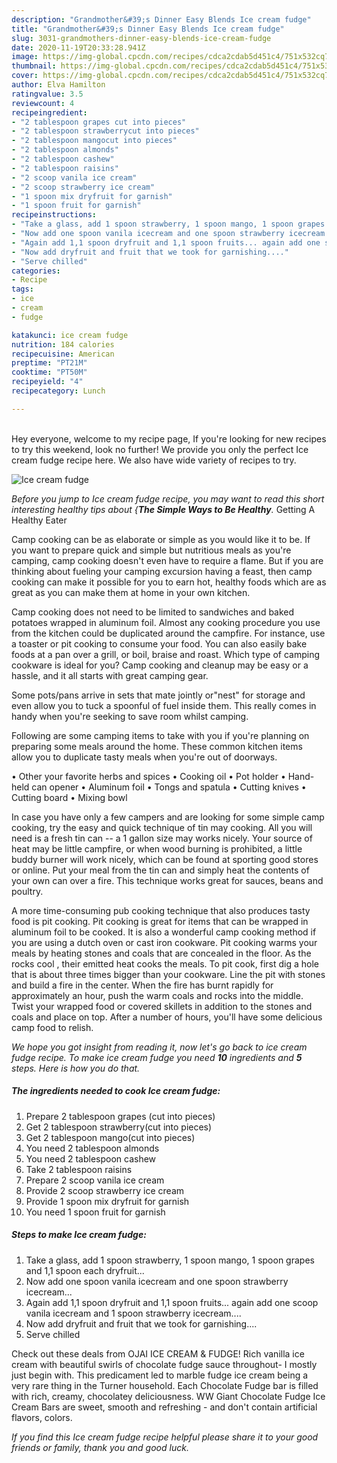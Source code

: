 ```yaml
---
description: "Grandmother&#39;s Dinner Easy Blends Ice cream fudge"
title: "Grandmother&#39;s Dinner Easy Blends Ice cream fudge"
slug: 3031-grandmothers-dinner-easy-blends-ice-cream-fudge
date: 2020-11-19T20:33:28.941Z
image: https://img-global.cpcdn.com/recipes/cdca2cdab5d451c4/751x532cq70/ice-cream-fudge-recipe-main-photo.jpg
thumbnail: https://img-global.cpcdn.com/recipes/cdca2cdab5d451c4/751x532cq70/ice-cream-fudge-recipe-main-photo.jpg
cover: https://img-global.cpcdn.com/recipes/cdca2cdab5d451c4/751x532cq70/ice-cream-fudge-recipe-main-photo.jpg
author: Elva Hamilton
ratingvalue: 3.5
reviewcount: 4
recipeingredient:
- "2 tablespoon grapes cut into pieces"
- "2 tablespoon strawberrycut into pieces"
- "2 tablespoon mangocut into pieces"
- "2 tablespoon almonds"
- "2 tablespoon cashew"
- "2 tablespoon raisins"
- "2 scoop vanila ice cream"
- "2 scoop strawberry ice cream"
- "1 spoon mix dryfruit for garnish"
- "1 spoon fruit for garnish"
recipeinstructions:
- "Take a glass, add 1 spoon strawberry, 1 spoon mango, 1 spoon grapes and 1,1 spoon each dryfruit..."
- "Now add one spoon vanila icecream and one spoon strawberry icecream..."
- "Again add 1,1 spoon dryfruit and 1,1 spoon fruits... again add one scoop vanila icecream and 1 spoon strawberry icecream...."
- "Now add dryfruit and fruit that we took for garnishing...."
- "Serve chilled"
categories:
- Recipe
tags:
- ice
- cream
- fudge

katakunci: ice cream fudge 
nutrition: 184 calories
recipecuisine: American
preptime: "PT21M"
cooktime: "PT50M"
recipeyield: "4"
recipecategory: Lunch

---
```

<br>
Hey everyone, welcome to my recipe page, If you're looking for new recipes to try this weekend, look no further! We provide you only the perfect Ice cream fudge recipe here. We also have wide variety of recipes to try.
<br>


![Ice cream fudge](https://img-global.cpcdn.com/recipes/cdca2cdab5d451c4/751x532cq70/ice-cream-fudge-recipe-main-photo.jpg)

<i>Before you jump to Ice cream fudge recipe, you may want to read this short interesting healthy tips about {<strong>The Simple Ways to Be Healthy</strong>.</i>
Getting A Healthy Eater

    
Camp cooking can be as elaborate or simple as you would like it to be. If you want to prepare quick and simple but nutritious meals as you're camping, camp cooking doesn't even have to require a flame. But if you are thinking about fueling your camping excursion having a feast, then camp cooking can make it possible for you to earn hot, healthy foods which are as great as you can make them at home in your own kitchen.

Camp cooking does not need to be limited to sandwiches and baked potatoes wrapped in aluminum foil.  Almost any cooking procedure you use from the kitchen could be duplicated around the campfire. For instance, use a toaster or pit cooking to consume your food. You can also easily bake foods at a pan over a grill, or boil, braise and roast. Which type of camping cookware is ideal for you? Camp cooking and cleanup may be easy or a hassle, and it all starts with great camping gear.

Some pots/pans arrive in sets that mate jointly or"nest" for storage and even allow you to tuck a spoonful of fuel inside them. This really comes in handy when you're seeking to save room whilst camping.

Following are some camping items to take with you if you're planning on preparing some meals around the home. These common kitchen items allow you to duplicate tasty meals when you're out of doorways.


• Other your favorite herbs and spices
• Cooking oil
• Pot holder
• Hand-held can opener
• Aluminum foil
• Tongs and spatula
• Cutting knives
• Cutting board
• Mixing bowl


In case you have only a few campers and are looking for some simple camp cooking, try the easy and quick technique of tin may cooking. All you will need is a fresh tin can -- a 1 gallon size may works nicely. Your source of heat may be little campfire, or when wood burning is prohibited, a little buddy burner will work nicely, which can be found at sporting good stores or online. Put your meal from the tin can and simply heat the contents of your own can over a fire.  This technique works great for sauces, beans and poultry.

A more time-consuming pub cooking technique that also produces tasty food is pit cooking. Pit cooking is great for items that can be wrapped in aluminum foil to be cooked.  It is also a wonderful camp cooking method if you are using a dutch oven or cast iron cookware. Pit cooking warms your meals by heating stones and coals that are concealed in the floor. As the rocks cool , their emitted heat cooks the meals. To pit cook, first dig a hole that is about three times bigger than your cookware. Line the pit with stones and build a fire in the center. When the fire has burnt rapidly for approximately an hour, push the warm coals and rocks into the middle. Twist your wrapped food or covered skillets in addition to the stones and coals and place on top. After a number of hours, you'll have some delicious camp food to relish.


<i>We hope you got insight from reading it, now let's go back to ice cream fudge recipe. To make ice cream fudge you need <strong>10</strong> ingredients and <strong>5</strong> steps. Here is how you do that.
</i>

##### The ingredients needed to cook Ice cream fudge:

1. Prepare 2 tablespoon grapes (cut into pieces)
1. Get 2 tablespoon strawberry(cut into pieces)
1. Get 2 tablespoon mango(cut into pieces)
1. You need 2 tablespoon almonds
1. You need 2 tablespoon cashew
1. Take 2 tablespoon raisins
1. Prepare 2 scoop vanila ice cream
1. Provide 2 scoop strawberry ice cream
1. Provide 1 spoon mix dryfruit for garnish
1. You need 1 spoon fruit for garnish


##### Steps to make Ice cream fudge:

1. Take a glass, add 1 spoon strawberry, 1 spoon mango, 1 spoon grapes and 1,1 spoon each dryfruit...
1. Now add one spoon vanila icecream and one spoon strawberry icecream...
1. Again add 1,1 spoon dryfruit and 1,1 spoon fruits... again add one scoop vanila icecream and 1 spoon strawberry icecream....
1. Now add dryfruit and fruit that we took for garnishing....
1. Serve chilled


Check out these deals from OJAI ICE CREAM &amp; FUDGE! Rich vanilla ice cream with beautiful swirls of chocolate fudge sauce throughout- I mostly just begin with. This predicament led to marble fudge ice cream being a very rare thing in the Turner household. Each Chocolate Fudge bar is filled with rich, creamy, chocolatey deliciousness. WW Giant Chocolate Fudge Ice Cream Bars are sweet, smooth and refreshing - and don&#39;t contain artificial flavors, colors. 

<i>If you find this Ice cream fudge recipe helpful please share it to your good friends or family, thank you and good luck.</i>
